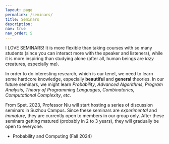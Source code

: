 ```yaml
---
layout: page
permalink: /seminars/
title: Seminars
description: 
nav: true
nav_order: 5
---
```


I LOVE SEMINARS! It is more flexible than taking courses with so many students (since you can interact more with the speaker and listeners), while it is more inspiring than studying alone (after all, human beings are *lazy* creatures, especially me).

In order to do interesting research, which is our tenet, we need to learn some hardcore knowledge, especially **beautiful** and **general** theories. In our future seminars, we might learn *Probability*, *Advanced Algorithms*, *Program Analysis*, *Theory of Programming Languages*, *Combinatorics*, *Computational Complexity*, *etc*.

From Spet. 2023, Professor Niu will start hosting a series of discussion seminars in Suzhou Campus. Since these seminars are *experimental* and *immature*, they are currently open to members in our group only. After these seminars getting matured (probably in 2 to 3 years), they will gradually be open to everyone.

- Probability and Computing (Fall 2024)

